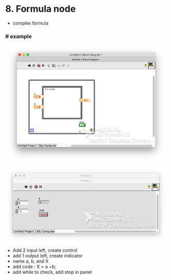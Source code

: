 # 8. Formula node

- complex formula




### # example

![formula1](formula1.png)

![formula2](formula2.png)

- Add 2 input left, create control
- add 1 output left, create indicator
- name a, b, and X
- add code : X = a +b;
- add while to check, add stop in panel